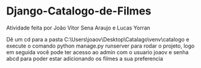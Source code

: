 # Django-Catalogo-de-Filmes

Atividade feita por João Vitor Sena Araujo e Lucas Yorran

Dê um cd para a pasta C:\Users\joaov\Desktop\Catalago\venv\catalogo e execute o comando python manage.py runserver para rodar o projeto, logo em seguida você pode ter acesso ao admin com o usuario joaov e senha abcd para poder estar adicionando os filmes a sua preferencia
